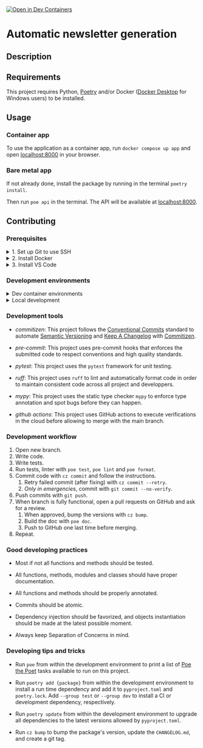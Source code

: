 [![Open in Dev Containers](https://img.shields.io/static/v1?label=Dev%20Containers&message=Open&color=blue&logo=visualstudiocode)](https://vscode.dev/redirect?url=vscode://ms-vscode-remote.remote-containers/cloneInVolume?url=https://github.com/Baseline-quebec/cpeq-infolettre-automatique)

# Automatic newsletter generation

## Description

## Requirements

This project requires Python, [Poetry](https://python-poetry.org/docs/#installing-with-the-official-installer) and/or Docker ([Docker Desktop](https://www.docker.com/products/docker-desktop/) for Windows users) to be installed.

## Usage

### Container app

To use the application as a container app, run `docker compose up app` and open [localhost:8000](http://localhost:8000) in your browser.

### Bare metal app

If not already done, install the package by running in the terminal `poetry install`.

Then run `poe api` in the terminal. The API will be available at [localhost:8000](http://localhost:8000).


## Contributing

### Prerequisites

<details>
<summary>1. Set up Git to use SSH</summary>

1. [Generate an SSH key](https://docs.github.com/en/authentication/connecting-to-github-with-ssh/generating-a-new-ssh-key-and-adding-it-to-the-ssh-agent#generating-a-new-ssh-key) and [add the SSH key to your GitHub account](https://docs.github.com/en/authentication/connecting-to-github-with-ssh/adding-a-new-ssh-key-to-your-github-account).
1. Configure SSH to automatically load your SSH keys. Add the following at the end of your `.ssh/config` file:
```
Host *
    AddKeysToAgent yes
    IgnoreUnknown UseKeychain
    UseKeychain yes
```
</details>

<details>
<summary>2. Install Docker</summary>

[Install Docker Desktop](https://www.docker.com/get-started).
    - Enable _Use Docker Compose V2_ in Docker Desktop's preferences window.
    - _Linux only_:
        - Export your user's user id and group id so that [files created in the Dev Container are owned by your user](https://github.com/moby/moby/issues/3206):
            ```sh
            cat << EOF >> ~/.bashrc
            export UID=$(id --user)
            export GID=$(id --group)
            EOF
            ```

</details>

<details>
<summary>3. Install VS Code</summary>

[Install VS Code](https://code.visualstudio.com/) and [VS Code's Dev Containers extension](https://marketplace.visualstudio.com/items?itemName=ms-vscode-remote.remote-containers).
</details>


### Development environments

<details>
<summary>Dev container environments</summary>

You can develop "remotely" inside a container using one of the following development environments:

1. ⭐️ _GitHub Codespaces_: click on _Code_ and select _Create codespace_ to start a Dev Container with [GitHub Codespaces](https://github.com/features/codespaces).
1. ⭐️ _Dev Container (with container volume)_: click on [Open in Dev Containers](https://vscode.dev/redirect?url=vscode://ms-vscode-remote.remote-containers/cloneInVolume?url=https://github.com/Baseline-quebec/cpeq-infolettre-automatique) to clone this repository in a container volume and create a Dev Container with VS Code.
1. _Dev Container_: clone this repository, open it with VS Code, and run <kbd>Ctrl/⌘</kbd> + <kbd>⇧</kbd> + <kbd>P</kbd> → _Dev Containers: Reopen in Container_.
1. _PyCharm_: clone this repository, open it with PyCharm, and [configure Docker Compose as a remote interpreter](https://www.jetbrains.com/help/pycharm/using-docker-compose-as-a-remote-interpreter.html#docker-compose-remote) with the `dev` service.
1. _Terminal_: clone this repository, open it with your terminal, and run `docker compose up --detach dev` to start a Dev Container in the background, and then run `docker compose exec dev zsh` to open a shell prompt in the Dev Container.

</details>

<details>
<summary>Local development</summary>

To develop locally, you'll have to install manually some tools.
First, initialize a virtual environment for the project with
```poetry shell```
and then install the dependencies and the project with
```poetry install```

</details>


### Development tools

- _commitizen_: This project follows the [Conventional Commits](https://www.conventionalcommits.org/) standard to automate [Semantic Versioning](https://semver.org/) and [Keep A Changelog](https://keepachangelog.com/) with [Commitizen](https://github.com/commitizen-tools/commitizen).

- _pre-commit_: This project uses pre-commit hooks that enforces the submitted code to respect conventions and high quality standards.

- _pytest_: This project uses the `pytest` framework for unit testing.

- _ruff_: This project uses `ruff` to lint and automatically format code in order to maintain consistent code across all project and developpers.

- _mypy_: This project uses the static type checker `mypy` to enforce type annotation and spot bugs before they can happen.

- _github actions_: This project uses GitHub actions to execute verifications in the cloud before allowing to merge with the main branch.


### Development workflow

1. Open new branch.
1. Write code.
1. Write tests.
1. Run tests, linter with `poe test`, `poe lint` and `poe format`.
1. Commit code with `cz commit` and follow the instructions.
    1. Retry failed commit (after fixing) with `cz commit --retry`.
    1. *Only in emergencies*, commit with `git commit --no-verify`.
1. Push commits with `git push`.
1. When branch is fully functional, open a pull requests on GitHub and ask for a review.
    1. When approved, bump the versions with `cz bump`.
    1. Build the doc with `poe doc`.
    1. Push to GitHub one last time before merging.
1. Repeat.


### Good developing practices

- Most if not all functions and methods should be tested.

- All functions, methods, modules and classes should have proper documentation.

- All functions and methods should be properly annotated.

- Commits should be atomic.

- Dependency injection should be favorized, and objects instantiation should be made at the latest possible moment.

- Always keep Separation of Concerns in mind.


### Developing tips and tricks

- Run `poe` from within the development environment to print a list of [Poe the Poet](https://github.com/nat-n/poethepoet) tasks available to run on this project.

- Run `poetry add {package}` from within the development environment to install a run time dependency and add it to `pyproject.toml` and `poetry.lock`. Add `--group test` or `--group dev` to install a CI or development dependency, respectively.

- Run `poetry update` from within the development environment to upgrade all dependencies to the latest versions allowed by `pyproject.toml`.

- Run `cz bump` to bump the package's version, update the `CHANGELOG.md`, and create a git tag.
